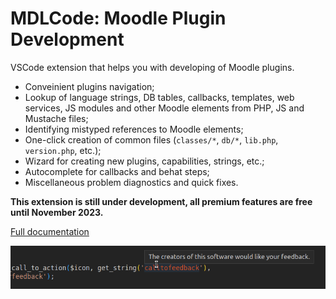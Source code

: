 # MDLCode: Moodle Plugin Development

VSCode extension that helps you with developing of Moodle plugins.

- Conveinient plugins navigation;
- Lookup of language strings, DB tables, callbacks, templates, web services, JS modules and other Moodle elements from PHP, JS and Mustache files;
- Identifying mistyped references to Moodle elements;
- One-click creation of common files (`classes/*`, `db/*`, `lib.php`, `version.php`, etc.);
- Wizard for creating new plugins, capabilities, strings, etc.;
- Autocomplete for callbacks and behat steps;
- Miscellaneous problem diagnostics and quick fixes.

**This extension is still under development, all premium features are free until November 2023.**

[Full documentation](https://github.com/lmscloud-io/mdlcode-docs/blob/main/docs/README.md)

<img src="https://raw.githubusercontent.com/lmscloud-io/mdlcode-docs/main/docs/media/strings/strings2.png">

